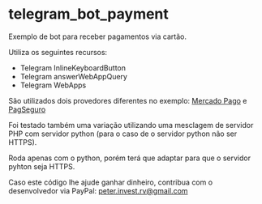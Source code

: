 # telegram_bot_payment
Exemplo de bot para receber pagamentos via cartão.

Utiliza os seguintes recursos:
* Telegram InlineKeyboardButton
* Telegram answerWebAppQuery
* Telegram WebApps


São utilizados dois provedores diferentes no exemplo: [Mercado Pago](https://www.mercadopago.com.br/developers/pt) e [PagSeguro](https://dev.pagseguro.uol.com.br/)

Foi testado também uma variação utilizando uma mesclagem de servidor PHP com servidor python (para o caso de o servidor python não ser HTTPS).

Roda apenas com o python, porém terá que adaptar para que o servidor pyhton seja HTTPS.

Caso este código lhe ajude ganhar dinheiro, contribua com o desenvolvedor via PayPal: peter.invest.rv@gmail.com
